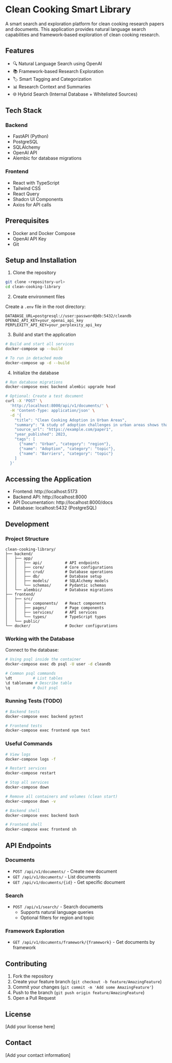 # Clean Cooking Smart Library

A smart search and exploration platform for clean cooking research papers and documents. This application provides natural language search capabilities and framework-based exploration of clean cooking research.

## Features

- 🔍 Natural Language Search using OpenAI
- 📚 Framework-based Research Exploration
- 🏷️ Smart Tagging and Categorization
- 📊 Research Context and Summaries
- 🌐 Hybrid Search (Internal Database + Whitelisted Sources)

## Tech Stack

### Backend
- FastAPI (Python)
- PostgreSQL
- SQLAlchemy
- OpenAI API
- Alembic for database migrations

### Frontend
- React with TypeScript
- Tailwind CSS
- React Query
- Shadcn UI Components
- Axios for API calls

## Prerequisites

- Docker and Docker Compose
- OpenAI API Key
- Git

## Setup and Installation

1. Clone the repository
```bash
git clone <repository-url>
cd clean-cooking-library
```

2. Create environment files

Create a `.env` file in the root directory:
```env
DATABASE_URL=postgresql://user:password@db:5432/cleandb
OPENAI_API_KEY=your_openai_api_key
PERPLEXITY_API_KEY=your_perplexity_api_key
```

3. Build and start the application
```bash
# Build and start all services
docker-compose up --build

# To run in detached mode
docker-compose up -d --build
```

4. Initialize the database
```bash
# Run database migrations
docker-compose exec backend alembic upgrade head

# Optional: Create a test document
curl -X 'POST' \
  'http://localhost:8000/api/v1/documents/' \
  -H 'Content-Type: application/json' \
  -d '{
    "title": "Clean Cooking Adoption in Urban Areas",
    "summary": "A study of adoption challenges in urban areas shows that cost and availability are major barriers.",
    "source_url": "https://example.com/paper1",
    "year_published": 2023,
    "tags": [
      {"name": "Urban", "category": "region"},
      {"name": "Adoption", "category": "topic"},
      {"name": "Barriers", "category": "topic"}
    ]
  }'
```

## Accessing the Application

- Frontend: http://localhost:5173
- Backend API: http://localhost:8000
- API Documentation: http://localhost:8000/docs
- Database: localhost:5432 (PostgreSQL)

## Development

### Project Structure
```
clean-cooking-library/
├── backend/
│   ├── app/
│   │   ├── api/          # API endpoints
│   │   ├── core/         # Core configurations
│   │   ├── crud/         # Database operations
│   │   ├── db/           # Database setup
│   │   ├── models/       # SQLAlchemy models
│   │   └── schemas/      # Pydantic schemas
│   └── alembic/          # Database migrations
├── frontend/
│   ├── src/
│   │   ├── components/   # React components
│   │   ├── pages/        # Page components
│   │   ├── services/     # API services
│   │   └── types/        # TypeScript types
│   └── public/
└── docker/               # Docker configurations
```

### Working with the Database

Connect to the database:
```bash
# Using psql inside the container
docker-compose exec db psql -U user -d cleandb

# Common psql commands
\dt         # List tables
\d tablename # Describe table
\q          # Quit psql
```

### Running Tests (TODO)
```bash
# Backend tests
docker-compose exec backend pytest

# Frontend tests
docker-compose exec frontend npm test
```

### Useful Commands

```bash
# View logs
docker-compose logs -f

# Restart services
docker-compose restart

# Stop all services
docker-compose down

# Remove all containers and volumes (clean start)
docker-compose down -v

# Backend shell
docker-compose exec backend bash

# Frontend shell
docker-compose exec frontend sh
```

## API Endpoints

### Documents
- `POST /api/v1/documents/` - Create new document
- `GET /api/v1/documents/` - List documents
- `GET /api/v1/documents/{id}` - Get specific document

### Search
- `POST /api/v1/search/` - Search documents
  - Supports natural language queries
  - Optional filters for region and topic

### Framework Exploration
- `GET /api/v1/documents/framework/{framework}` - Get documents by framework

## Contributing

1. Fork the repository
2. Create your feature branch (`git checkout -b feature/AmazingFeature`)
3. Commit your changes (`git commit -m 'Add some AmazingFeature'`)
4. Push to the branch (`git push origin feature/AmazingFeature`)
5. Open a Pull Request

## License

[Add your license here]

## Contact

[Add your contact information]
